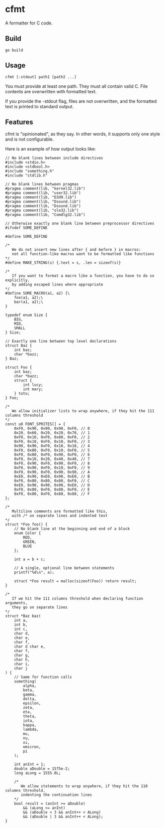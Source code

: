 # cfmt
A formatter for C code.

## Build
    go build

## Usage
    cfmt [-stdout] path1 [path2 ...]
You must provide at least one path. They must all contain valid C. File contents are overwritten
with formatted text.

If you provide the -stdout flag, files are not overwritten, and the formatted text is printed to
standard output.

## Features
cfmt is "opinionated", as they say. In other words, it supports only one style and is not configurable.

Here is an example of how output looks like:

    // No blank lines between include directives
    #include <stdio.h>
    #include <stdbool.h>
    #include "something.h"
    #include "stdlib.h"
    
    // No blank lines between pragmas
    #pragma comment(lib, "kernel32.lib")
    #pragma comment(lib, "user32.lib")
    #pragma comment(lib, "D3d9.lib")
    #pragma comment(lib, "Dsound.lib")
    #pragma comment(lib, "Dsound.lib")
    #pragma comment(lib, "ole32.lib")
    #pragma comment(lib, "Comdlg32.lib")
    
    // Otherwise exactly one blank line between preprocessor directives
    #ifndef SOME_DEFINE
    
    #define SOME_DEFINE
    
    /*
       We do not insert new lines after { and before } in macros:
       not all function-like macros want to be formatted like functions
    */
    #define MAKE_STRING(s) {.text = s, .len = sizeof(s)}
    
    /*
       If you want to format a macro like a function, you have to do so explicitly,
       by adding escaped lines where appropriate
    */
    #define SOME_MACRO(a1, a2) {\
        foo(a1, a2);\
        bar(a1, a2);\
    }
    
    typedef enum Size {
        BIG,
        MID,
        SMALL
    } Size;
    
    // Exactly one line between top level declarations
    struct Baz {
        int baz;
        char *bazz;
    } Baz;
    
    struct Foo {
        int baz;
        char *bazz;
        struct {
            int lucy;
            int mary;
        } toto;
    } Foo;
    
    /*
       We allow initializer lists to wrap anywhere, if they hit the 111 columns threshold
    */
    const u8 FONT_SPRITES[] = {
        0xF0, 0x90, 0x90, 0x90, 0xF0, // 0
        0x20, 0x60, 0x20, 0x20, 0x70, // 1
        0xF0, 0x10, 0xF0, 0x80, 0xF0, // 2
        0xF0, 0x10, 0xF0, 0x10, 0xF0, // 3
        0x90, 0x90, 0xF0, 0x10, 0x10, // 4
        0xF0, 0x80, 0xF0, 0x10, 0xF0, // 5
        0xF0, 0x80, 0xF0, 0x90, 0xF0, // 6
        0xF0, 0x10, 0x20, 0x40, 0x40, // 7
        0xF0, 0x90, 0xF0, 0x90, 0xF0, // 8
        0xF0, 0x90, 0xF0, 0x10, 0xF0, // 9
        0xF0, 0x90, 0xF0, 0x90, 0x90, // A
        0xE0, 0x90, 0xE0, 0x90, 0xE0, // B
        0xF0, 0x80, 0x80, 0x80, 0xF0, // C
        0xE0, 0x90, 0x90, 0x90, 0xE0, // D
        0xF0, 0x80, 0xF0, 0x80, 0xF0, // E
        0xF0, 0x80, 0xF0, 0x80, 0x80, // F
    };
    
    /*
       Multiline comments are formatted like this,
       with /* on separate lines and indented text
    */
    struct *Foo foo() {
        // No blank line at the beginning and end of a block
        enum Color {
            RED,
            GREEN,
            BLUE
        };
    
        int a = b + c;
    
        // A single, optional line between statements
        printf("%d\n", a);
    
        struct *Foo result = malloc(sizeof(Foo)) return result;
    }
    
    /*
       If we hit the 111 columns threshold when declaring function arguments,
       they go on separate lines
    */
    struct *Baz baz(
        int a,
        int b,
        int c,
        char d,
        char e,
        char f,
        char d char e,
        char f,
        char g,
        char h,
        char i,
        char j
    ) {
        // Same for function calls
        something(
            alpha,
            beta,
            gamma,
            delta,
            epsilon,
            zeta,
            eta,
            theta,
            iota,
            kappa,
            lambda,
            mu,
            nu,
            xi,
            omicron,
            pi
        );
    
        int anInt = 1;
        double aDouble = 1575e-2;
        long aLong = 1555.0L;
    
        /*
           We allow statements to wrap anywhere, if they hit the 110 columns threshold,
           indenting the continuation lines
        */
        bool result = (anInt >= aDouble)
            && (aLong <= anInt)
            && (aDouble < 3 && anInt++ < ALong)
            && (aDouble | 3 && anInt++ < ALong);
    }